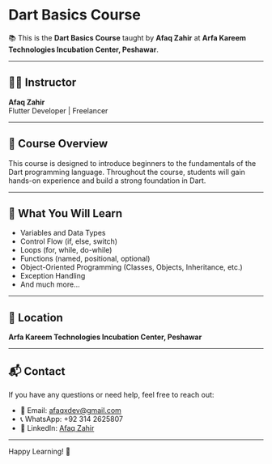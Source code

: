 # Dart Basics Course

📚 This is the **Dart Basics Course** taught by **Afaq Zahir** at **Arfa Kareem Technologies Incubation Center, Peshawar**.

---

## 🧑‍🏫 Instructor
**Afaq Zahir**  
Flutter Developer | Freelancer

---

## 📝 Course Overview

This course is designed to introduce beginners to the fundamentals of the Dart programming language. Throughout the course, students will gain hands-on experience and build a strong foundation in Dart.

---

## 🧠 What You Will Learn

- Variables and Data Types
- Control Flow (if, else, switch)
- Loops (for, while, do-while)
- Functions (named, positional, optional)
- Object-Oriented Programming (Classes, Objects, Inheritance, etc.)
- Exception Handling
- And much more...

---

## 📍 Location
**Arfa Kareem Technologies Incubation Center, Peshawar**

---

## 📬 Contact

If you have any questions or need help, feel free to reach out:

- 📧 Email: afaqxdev@gmail.com  
- 📞 WhatsApp: +92 314 2625807  
- 🔗 LinkedIn: [Afaq Zahir](https://www.linkedin.com/in/afaqxdev)

---

Happy Learning! 🚀
